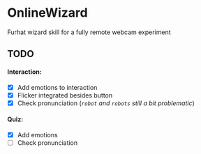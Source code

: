 # OnlineWizard
Furhat wizard skill for a fully remote webcam experiment

## TODO

#### Interaction:
- [x] Add emotions to interaction
- [x] Flicker integrated besides button
- [x] Check pronunciation (*`robot` and `robots` still a bit problematic*)

#### Quiz:
- [x] Add emotions
- [ ] Check pronunciation